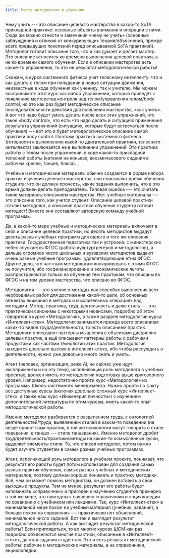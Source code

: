 ```yaml
---
title: Место методологии в обучении
---
```


Чему учить --- это описание целевого мастерства в какой-то SoTA
прикладной практике: основные объекты внимания и операции с ними. Сюда
же можно отнести и замечания «чему не учить» (основные заблуждения и
отличия от конкурирующих теорий/объяснений, прежде всего предыдущих
поколений перед описываемой SoTA практикой). Методолог готовит описание
того, что и как думает и делает мастер. Это описание относится ко
времени выполнения целевой практики, а не ко времени самого обучения.
Если в описании мастерства есть какие-то упражнения, то это не результат
методологической работы!

Скажем, в курсе системного фитнеса учат телесному интеллекту: что и как
делать с телом при попадании в новые ситуации движения, неизвестные в
ходе обучения как ученику, так и учителю. Мы можем воспринимать этот
курс как набор упражнений, который приведёт к появлению мастерства
контроля над телом/управления телом/body control, но это как раз будет
методическое описание последовательности действий для появления
мастерства, «как учить». А вот что надо будет уметь делать после всех
этих упражнений, что такое «body control», что есть что надо делать в
ситуациях применения результата упражнений (ситуациях, которые будут
встречаться после обучения) --- вот это и будет методологическое
описание самой практики body control. Поэтому практика системного
фитнеса (готовности к выполнению какой-то двигательной практики,
телесного интеллекта) заключается не в выполнении упражнений! Это
практика работы с телом после упражнений, в ходе какой-то прикладной
телесной работы (катания на коньках, восьмичасового сидения в рабочем
кресле, танцев, бокса).

Учебные и методические материалы обычно создаются в форме набора практик
изучения целевого мастерства, они описывают время обучения студента: что
он должен прочесть, какие задания выполнить, что в это время должен
делать преподаватель. Типовая ошибка --- это считать такие материалы
описанием мастерства. Нет, учебные материалы --- это описание того, как
учится студент! Описание целевой практики готовит методолог, а описание
практики обучения студента готовит методист! Вместе они составляют
авторскую команду учебной программы.

Да, в какой-то мере учебные и методические материалы включают в себя и
описание целевой практики, но десять методистов выдадут десять разных
учебных программ для одного и того же описания практики. Государственная
педагогика так и устроена: с министерских небес спускается ФГОС (работа
культуртрегеров и методологов), а дальше огромное число школьных и
вузовских методистов выдают очень разные учебные программы,
удовлетворяющие этим ФГОС. Другое дело, что частным методологам
конкурировать с этими ФГОС не получится, ибо госфинансирование и
экономические льготы распространяются только на обучение тем практикам,
что описаны во ФГОС и на том уровне мастерства, что описано во ФГОС.

Методология --- это учение о методах как способах выполнения всех
необходимых работ для достижения какой-то цели, об основных объектах
внимания в методах и мыслительных операциях над методами. Метод,
практика, труд, деятельность и даже стиль --- это практически синонимы с
некоторыми нюансами, подробно об этом говорится в курсе «Методология», а
также разделе методологии курса «Интеллект-стек». Методология занимается
прежде всего описанием каких-то видов труда/деятельности, то есть
описанием практик. Методологи описывают паттерны мышления с объектами
дисциплин целевых практик, а ещё описывают паттерны работы с рабочими
продуктами как частями технологии этих практик. Методология находится
довольно высоко в интеллект-стеке, ибо чтобы рассуждать о деятельности,
нужно уже довольно много знать и уметь.

Агент (человек, организация, реже AI, но сейчас уже идут эксперименты и
на эту тему), исполняющий роль методолога в учебных проектах, должен
иметь по методологии подготовку выше кругозорного уровня. Например,
недостаточно пройти курс «Методология» из программы Школы системного
менеджмента. Нужно пройти по факту все доступные курсы (включая довольно
сложный курс «Интеллект-стек», а также наш курс «Инженерия личности») с
изучением дополнительной литературы по этим курсам, иметь какой-то опыт
методологической работы.

Именно методолог разбирается с разделением труда, с онтологией
деятельностей/труда, выявлением стилей в каком-то поведении (не везде
принят язык практик, в той же психологии могут говорить о стиле
поведения, в танцах --- стиле танцевания). Именно методолог дробит
труд/деятельность/практики/методы на какие-то осмысленные куски,
выделяет элементы стиля. То, что описал методолог, потом нужно будет
изучать студентам в самых разных учебных программах.

Агент, исполняющий роль методолога в учебном проекте, понимает, что
результат его работы будет потом использован для создания самых разных
практик обучения, самых разных учебных и методических материалов,
поэтому должен хорошо понимать и практику методики. Всё, чем он может
помочь методистам, он должен вставить в свои выходные продукты. Тем не
менее, результат его работы будет напоминать «справочник» и пригоден к
научению студентов примерно в той же мере, что пригодны к научению
справочники и энциклопедии по сравнению с учебником или лекциями. Так,
курс «Интеллект-стек» в минимальной мере похож на учебный материал
(учебник, задания), а больше похож на справочник --- практически нет
объяснений, минимальное число заданий. Вот так и выглядит результат
методологической работы. А как выглядит результат методической работы?
Если приглядеться, то во многих курсах ШСМ как раз подробно объясняются
многие практики, описанные в «Интеллект-стеке», даются задания
студентам. Это и есть результат методической работы: рабочие и
методические материалы, а не справочники, энциклопедии.

